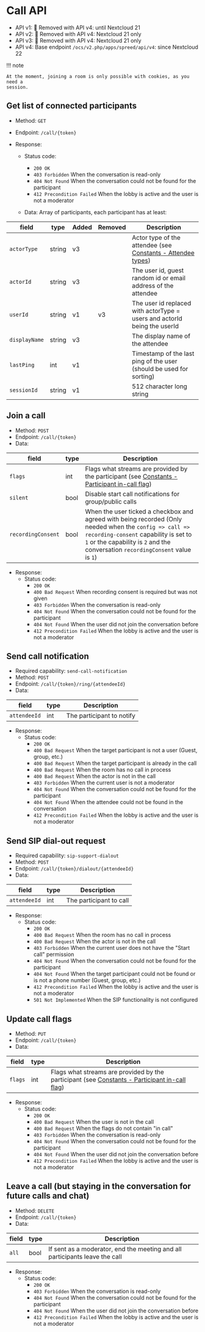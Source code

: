 # Call API

* API v1: 🏁 Removed with API v4: until Nextcloud 21
* API v2: 🏁 Removed with API v4: Nextcloud 21 only
* API v3: 🏁 Removed with API v4: Nextcloud 21 only
* API v4: Base endpoint `/ocs/v2.php/apps/spreed/api/v4`: since Nextcloud 22

!!! note

    At the moment, joining a room is only possible with cookies, as you need a
    session.

## Get list of connected participants

* Method: `GET`
* Endpoint: `/call/{token}`

* Response:
    - Status code:
        + `200 OK`
        + `403 Forbidden` When the conversation is read-only
        + `404 Not Found` When the conversation could not be found for the participant
        + `412 Precondition Failed` When the lobby is active and the user is not a moderator

    - Data:
        Array of participants, each participant has at least:

| field         | type   | Added | Removed | Description                                                                                |
|---------------|--------|-------|---------|--------------------------------------------------------------------------------------------|
| `actorType`   | string | v3    |         | Actor type of the attendee (see [Constants - Attendee types](constants.md#attendee-types)) |
| `actorId`     | string | v3    |         | The user id, guest random id or email address of the attendee                              |
| `userId`      | string | v1    | v3      | The user id replaced with actorType = users and actorId being the userId                   |
| `displayName` | string | v3    |         | The display name of the attendee                                                           |
| `lastPing`    | int    | v1    |         | Timestamp of the last ping of the user (should be used for sorting)                        |
| `sessionId`   | string | v1    |         | 512 character long string                                                                  |

## Join a call

* Method: `POST`
* Endpoint: `/call/{token}`
* Data:

| field              | type | Description                                                                                                                                                                                                                        |
|--------------------|------|------------------------------------------------------------------------------------------------------------------------------------------------------------------------------------------------------------------------------------|
| `flags`            | int  | Flags what streams are provided by the participant (see [Constants - Participant in-call flag](constants.md#participant-in-call-flag))                                                                                             |
| `silent`           | bool | Disable start call notifications for group/public calls                                                                                                                                                                            |
| `recordingConsent` | bool | When the user ticked a checkbox and agreed with being recorded (Only needed when the `config => call => recording-consent` capability is set to `1` or the capability is `2` and the conversation `recordingConsent` value is `1`) |

* Response:
    - Status code:
        + `200 OK`
        + `400 Bad Request` When recording consent is required but was not given
        + `403 Forbidden` When the conversation is read-only
        + `404 Not Found` When the conversation could not be found for the participant
        + `404 Not Found` When the user did not join the conversation before
        + `412 Precondition Failed` When the lobby is active and the user is not a moderator

## Send call notification

* Required capability: `send-call-notification`
* Method: `POST`
* Endpoint: `/call/{token}/ring/{attendeeId}`
* Data:

| field        | type | Description               |
|--------------|------|---------------------------|
| `attendeeId` | int  | The participant to notify |

* Response:
    - Status code:
        + `200 OK`
        + `400 Bad Request` When the target participant is not a user (Guest, group, etc.)
        + `400 Bad Request` When the target participant is already in the call
        + `400 Bad Request` When the room has no call in process
        + `400 Bad Request` When the actor is not in the call
        + `403 Forbidden` When the current user is not a moderator
        + `404 Not Found` When the conversation could not be found for the participant
        + `404 Not Found` When the attendee could not be found in the conversation
        + `412 Precondition Failed` When the lobby is active and the user is not a moderator

## Send SIP dial-out request

* Required capability: `sip-support-dialout`
* Method: `POST`
* Endpoint: `/call/{token}/dialout/{attendeeId}`
* Data:

| field        | type | Description             |
|--------------|------|-------------------------|
| `attendeeId` | int  | The participant to call |

* Response:
    - Status code:
        + `200 OK`
        + `400 Bad Request` When the room has no call in process
        + `400 Bad Request` When the actor is not in the call
        + `403 Forbidden` When the current user does not have the "Start call" permission
        + `404 Not Found` When the conversation could not be found for the participant
        + `404 Not Found` When the target participant could not be found or is not a phone number (Guest, group, etc.)
        + `412 Precondition Failed` When the lobby is active and the user is not a moderator
        + `501 Not Implemented` When the SIP functionality is not configured

## Update call flags

* Method: `PUT`
* Endpoint: `/call/{token}`
* Data:

| field   | type | Description                                                                                                                            |
|---------|------|----------------------------------------------------------------------------------------------------------------------------------------|
| `flags` | int  | Flags what streams are provided by the participant (see [Constants - Participant in-call flag](constants.md#participant-in-call-flag)) |

* Response:
    - Status code:
        + `200 OK`
        + `400 Bad Request` When the user is not in the call
        + `400 Bad Request` When the flags do not contain "in call"
        + `403 Forbidden` When the conversation is read-only
        + `404 Not Found` When the conversation could not be found for the participant
        + `404 Not Found` When the user did not join the conversation before
        + `412 Precondition Failed` When the lobby is active and the user is not a moderator

## Leave a call (but staying in the conversation for future calls and chat)

* Method: `DELETE`
* Endpoint: `/call/{token}`
* Data:

| field | type | Description                                                                 |
|-------|------|-----------------------------------------------------------------------------|
| `all` | bool | If sent as a moderator, end the meeting and all participants leave the call |


* Response:
    - Status code:
        + `200 OK`
        + `403 Forbidden` When the conversation is read-only
        + `404 Not Found` When the conversation could not be found for the participant
        + `404 Not Found` When the user did not join the conversation before
        + `412 Precondition Failed` When the lobby is active and the user is not a moderator
